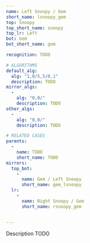 ```yaml
---
name: Left Snoopy / Gem
short_name: lsnoopy_gem
top: Snoopy
top_short_name: snoopy
top_lr: Left
bot: Gem
bot_short_name: gem

recognition: TODO

# ALGORITHMS
default_alg:
  alg: "1,0/5,5/0,1"
  description: TODO
mirror_algs:
  -
    alg: "0,0/"
    description: TODO
other_algs:
  -
    alg: "0,0/"
    description: TODO

# RELATED CASES
parents:
  -
    name: TODO
    short_name: TODO
mirrors:
  top_bot:
    -
      name: Gem / Left Snoopy
      short_name: gem_lsnoopy
  lr:
    -
      name: Right Snoopy / Gem
      short_name: rsnoopy_gem


---
```


Description TODO

